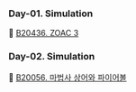 ### Day-01. Simulation
🥈 [B20436. ZOAC 3](https://www.acmicpc.net/problem/20436)

### Day-02. Simulation
🥇 [B20056. 마법사 상어와 파이어볼](https://www.acmicpc.net/problem/20056)
